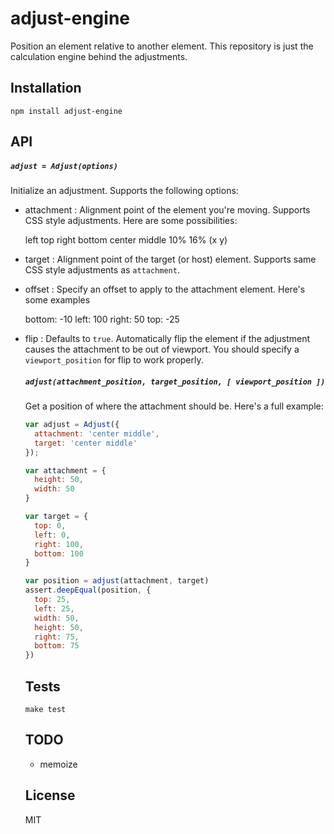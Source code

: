 
# adjust-engine

  Position an element relative to another element. This repository is just
  the calculation engine behind the adjustments.

## Installation

```
npm install adjust-engine
```

## API

##### `adjust = Adjust(options)`

Initialize an adjustment. Supports the following options:

- attachment <string>: Alignment point of the element you're moving. Supports CSS style adjustments.
  Here are some possibilities:

    left top
    right bottom
    center middle
    10% 16% (x y)

- target <string>: Alignment point of the target (or host) element. Supports same CSS style adjustments as `attachment`.
- offset <object>: Specify an offset to apply to the attachment element. Here's some examples

    bottom: -10
    left: 100
    right: 50
    top: -25

- flip <boolean>: Defaults to `true`. Automatically flip the element if the adjustment causes the attachment to be out of viewport. You should specify a `viewport_position` for flip to work properly.

##### `adjust(attachment_position, target_position, [ viewport_position ])`

Get a position of where the attachment should be. Here's a full example:

```js
var adjust = Adjust({
  attachment: 'center middle',
  target: 'center middle'
});

var attachment = {
  height: 50,
  width: 50
}

var target = {
  top: 0,
  left: 0,
  right: 100,
  bottom: 100
}

var position = adjust(attachment, target)
assert.deepEqual(position, {
  top: 25,
  left: 25,
  width: 50,
  height: 50,
  right: 75,
  bottom: 75
})
```

## Tests

```
make test
```

## TODO

- memoize

## License

MIT
